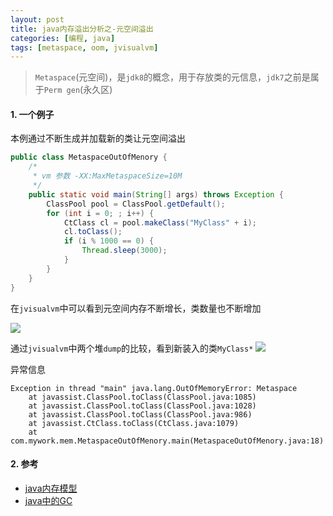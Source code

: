 ```yaml
---
layout: post
title: java内存溢出分析之-元空间溢出
categories: [编程, java]
tags: [metaspace, oom, jvisualvm]
---
```


> `Metaspace`(元空间)，是`jdk8`的概念，用于存放类的元信息，`jdk7`之前是属于`Perm gen`(永久区)

#### 1. 一个例子

本例通过不断生成并加载新的类让元空间溢出
```java
public class MetaspaceOutOfMenory {
    /*
     * vm 参数 -XX:MaxMetaspaceSize=10M
     */
    public static void main(String[] args) throws Exception {
        ClassPool pool = ClassPool.getDefault();
        for (int i = 0; ; i++) {
            CtClass cl = pool.makeClass("MyClass" + i);
            cl.toClass();
            if (i % 1000 == 0) {
                Thread.sleep(3000);
            }
        }
    }
}
```

在`jvisualvm`中可以看到元空间内存不断增长，类数量也不断增加

![]({{site.url}}/public/images/2017-06-30-java-metaspace-out-of-memory-1.png)

通过`jvisualvm`中两个堆`dump`的比较，看到新装入的类`MyClass*`
![]({{site.url}}/public/images/2017-06-30-java-metaspace-out-of-memory-2.png)

异常信息
```
Exception in thread "main" java.lang.OutOfMemoryError: Metaspace
	at javassist.ClassPool.toClass(ClassPool.java:1085)
	at javassist.ClassPool.toClass(ClassPool.java:1028)
	at javassist.ClassPool.toClass(ClassPool.java:986)
	at javassist.CtClass.toClass(CtClass.java:1079)
	at com.mywork.mem.MetaspaceOutOfMenory.main(MetaspaceOutOfMenory.java:18)
```

#### 2. 参考

* [java内存模型]({{site.url}}/2017/06/27/java-memory/)
* [java中的GC]({{site.url}}/2017/07/01/java-gc/)